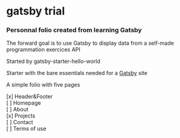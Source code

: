 # gatsby trial

### Personnal folio created from learning Gatsby  
The forward goal is to use Gatsby to display data from a self-made programmation exercices API  

Started by gatsby-starter-hello-world  

Starter with the bare essentials needed for a [Gatsby](https://www.gatsbyjs.org/) site  

A simple folio with five pages  

[x] Header&Footer  
[ ] Homepage  
[ ] About  
[x] Projects  
[ ] Contact  
[ ] Terms of use